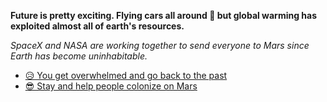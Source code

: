 **Future is pretty exciting. Flying cars all around 🚗 but global warming has exploited almost all of earth's resources.** 

*SpaceX and NASA are working together to send everyone to Mars since Earth has become uninhabitable.*

- [😥 You get overwhelmed and go back to the past](../begin-journey.md) 
- [😎 Stay and help people colonize on Mars](1.md)